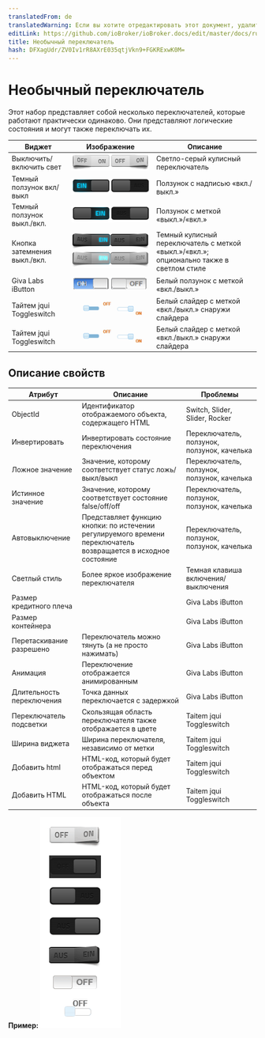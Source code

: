 ```yaml
---
translatedFrom: de
translatedWarning: Если вы хотите отредактировать этот документ, удалите поле «translationFrom», в противном случае этот документ будет снова автоматически переведен
editLink: https://github.com/ioBroker/ioBroker.docs/edit/master/docs/ru/viz/fancyswitch.md
title: Необычный переключатель
hash: DFXagUdr/ZV0Iv1rR8AXrE035qtjVkn9+FGKRExwK0M=
---
```

# Необычный переключатель
Этот набор представляет собой несколько переключателей, которые работают практически одинаково.
Они представляют логические состояния и могут также переключать их.

|Виджет | Изображение | Описание |
|------------------------|-------|--------------|
|Выключить/включить свет | ![выключатель](../../de/viz/media/fancyswitch-1.png)|Светло-серый кулисный переключатель |
|Темный ползунок вкл/выкл | ![выключатель](../../de/viz/media/fancyswitch-3.png)|Ползунок с надписью «вкл./выкл.» |
|Темный ползунок выкл./вкл. | ![выключатель](../../de/viz/media/fancyswitch-4.png)|Ползунок с меткой «выкл.»/«вкл.» |
|Кнопка затемнения выкл./вкл. | ![переключатель](media/fancyswitch-5.png) ![переключатель](../../de/viz/media/fancyswitch-6.png)|Темный кулисный переключатель с меткой «выкл.»/«вкл.»; опционально также в светлом стиле |
|Giva Labs iButton | ![выключатель](../../de/viz/media/fancyswitch_givalabsibutton.png)| Белый ползунок с меткой «вкл./выкл.» |
|Тайтем jqui Toggleswitch| ![выключатель](../../de/viz/media/fancyswitch_taitem.png)| Белый слайдер с меткой «вкл./выкл.» снаружи слайдера |
|Тайтем jqui Toggleswitch| ![switch](../../de/viz/media/fancyswitch_taitem.png)| Белый слайдер с меткой «вкл./выкл.» снаружи слайдера |

## Описание свойств
|Атрибут|Описание|Проблемы|
|----|----|---|
|ObjectId|Идентификатор отображаемого объекта, содержащего HTML|Switch, Slider, Slider, Rocker |
|Инвертировать|Инвертировать состояние переключения|Переключатель, ползунок, ползунок, качелька |
|Ложное значение|Значение, которому соответствует статус ложь/выкл/выкл|Переключатель, ползунок, ползунок, качелька |
|Истинное значение|Значение, которому соответствует состояние false/off/off|Переключатель, ползунок, ползунок, качелька |
|Автовыключение|Представляет функцию кнопки: по истечении регулируемого времени переключатель возвращается в исходное состояние|Переключатель, ползунок, ползунок, качелька |
|Светлый стиль|Более яркое изображение переключателя|Темная клавиша включения/выключения |
|Размер кредитного плеча||Giva Labs iButton |
|Размер контейнера||Giva Labs iButton |
|Перетаскивание разрешено|Переключатель можно тянуть (а не просто нажимать)|Giva Labs iButton |
|Анимация|Переключение отображается анимированным|Giva Labs iButton |
|Длительность переключения|Точка данных переключается с задержкой|Giva Labs iButton |
|Переключатель подсветки|Скользящая область переключателя также отображается в цвете|Taitem jqui Toggleswitch |
|Ширина виджета|Ширина переключателя, независимо от метки|Taitem jqui Toggleswitch |
|Добавить html|HTML-код, который будет отображаться перед объектом|Taitem jqui Toggleswitch |
|Добавить HTML|HTML-код, который будет отображаться после объекта|Taitem jqui Toggleswitch |

**Пример:** ![009](../../de/viz/media/fancyswitch_all.gif)
